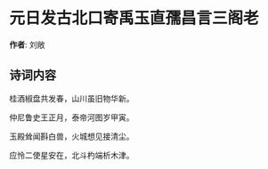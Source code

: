 # 元日发古北口寄禹玉直孺昌言三阁老

**作者**: 刘敞

## 诗词内容

桂酒椒盘共发春，山川虽旧物华新。

仲尼鲁史王正月，泰帝河图岁甲寅。

玉殿耸闻斟白兽，火城想见接清尘。

应怜二使星安在，北斗杓端析木津。

